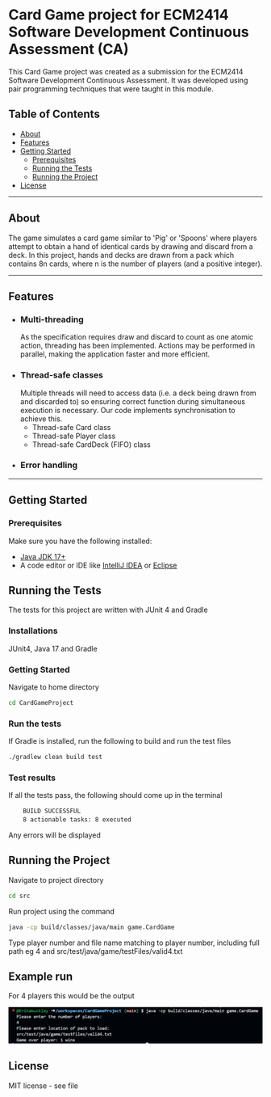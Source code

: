 # Card Game project for ECM2414 Software Development Continuous Assessment (CA)

This Card Game project was created as a submission for the ECM2414 Software Development Continuous Assessment. It was developed using pair programming techniques that were taught in this module.


## Table of Contents
- [About](#about)
- [Features](#features)
- [Getting Started](#getting-started)
  - [Prerequisites](#prerequisites)
  - [Running the Tests](#running-the-test-suite)
  - [Running the Project](#running-the-project)
- [License](#license)

---

## About
The game simulates a card game similar to 'Pig' or 'Spoons' where players attempt to obtain a hand of identical cards by drawing and discard from a deck.  In this project, hands and decks are drawn from a pack which contains 8n cards, where n is the number of players (and a positive integer).  

---

## Features

- ### Multi-threading
  As the specification requires draw and discard to count as one atomic action, threading has been implemented. Actions may be performed in parallel, making the application faster and more efficient. 
- ### Thread-safe classes
  Multiple threads will need to access data (i.e. a deck being drawn from and discarded to) so ensuring correct function during simultaneous execution is necessary. Our code implements synchronisation to achieve this.
    - Thread-safe Card class
    - Thread-safe Player class
    - Thread-safe CardDeck (FIFO) class 
- ### Error handling

---

## Getting Started

### Prerequisites

Make sure you have the following installed:
- [Java JDK 17+](https://www.oracle.com/java/technologies/javase-downloads.html)
- A code editor or IDE like [IntelliJ IDEA](https://www.jetbrains.com/idea/) or [Eclipse](https://www.eclipse.org/)


## Running the Tests

The tests for this project are written with JUnit 4 and Gradle

### Installations
JUnit4, Java 17 and Gradle

### Getting Started

Navigate to home directory

```bash
cd CardGameProject
```
      
### Run the tests

If Gradle is installed, run the following to build and run the test files

```bash
./gradlew clean build test
```

### Test results

If all the tests pass, the following should come up in the terminal

```bash
    BUILD SUCCESSFUL
    8 actionable tasks: 8 executed
```

Any errors will be displayed
    
## Running the Project

Navigate to project directory 

```bash
cd src
```

Run project using the command

```bash
java -cp build/classes/java/main game.CardGame
```

Type player number and file name matching to player number, including full path
eg 4 and src/test/java/game/testFiles/valid4.txt

## Example run

For 4 players this would be the output

![Example run](egRun.png)

## License
MIT license - see file
